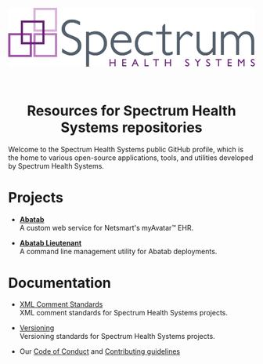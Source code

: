 <div align="center">

![AbatabLogo](./Resources/Images/Logos/SHS_4C_logo.png)

<br>

# Resources for Spectrum Health Systems repositories

</div>

Welcome to the Spectrum Health Systems public GitHub profile, which is the home to various open-source applications, tools, and utilities developed by Spectrum Health Systems.

# Projects

* [**Abatab**](https://github.com/spectrum-health-systems/Abatab)  
A custom web service for Netsmart's myAvatar™ EHR.

* [**Abatab Lieutenant**](https://github.com/spectrum-health-systems/AbatabLieutenant)  
A command line management utility for Abatab deployments.

# Documentation

* [XML Comment Standards](./Documentation/XmlCommentStandards.md)  
XML comment standards for Spectrum Health Systems projects.

* [Versioning](./Documentation/VersioningStandards.md)  
Versioning standards for Spectrum Health Systems projects.

* Our [Code of Conduct](../CODE_OF_CONDUCT.md) and [Contributing guidelines](../CONTRIBUTING.md)
